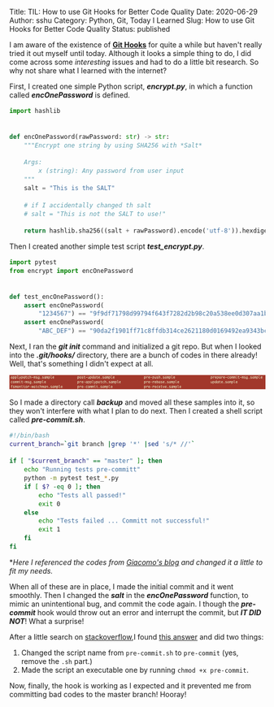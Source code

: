 Title: TIL: How to use Git Hooks for Better Code Quality
Date: 2020-06-29
Author: sshu
Category: Python, Git, Today I Learned
Slug: How to use Git Hooks for Better Code Quality
Status: published

I am aware of the existence of **[Git Hooks](https://git-scm.com/book/en/v2/Customizing-Git-Git-Hooks)** for quite a while but haven't really tried it out myself until today. Although it looks a simple thing to do, I did come across some *interesting* issues and had to do a little bit research. So why not share what I learned with the internet?

First, I created one simple Python script, ***encrypt.py***,  in which a function called ***encOnePassword*** is defined.

```python
import hashlib


def encOnePassword(rawPassword: str) -> str:
    """Encrypt one string by using SHA256 with *Salt*

    Args:
        x (string): Any password from user input
    """
    salt = "This is the SALT"

    # if I accidentally changed th salt
    # salt = "This is not the SALT to use!"

    return hashlib.sha256((salt + rawPassword).encode('utf-8')).hexdigest()
```

Then I created another simple test script ***test_encrypt.py***.

```python
import pytest
from encrypt import encOnePassword


def test_encOnePassword():
    assert encOnePassword(
        "1234567") == "9f9df71798d99794f643f7282d2b98c20a538ee0d307aa1b3d2387635c6ae52f"
    assert encOnePassword(
        "ABC_DEF") == "90da2f1901ff71c8ffdb314ce2621180d0169492ea9343bc1a9bb86bbfecd6b6"

```

Next, I ran the ***git init*** command and initialized a git repo. But when I looked into the ***.git/hooks/*** directory, there are a bunch of codes in there already! Well, that's something I didn't expect at all.

<img src="images/git_hooks_samples.png">

So I made a directory call ***backup*** and moved all these samples into it, so they won't interfere with what I plan to do next. Then I created a shell script called ***pre-commit.sh***.

```bash
#!/bin/bash
current_branch=`git branch |grep '*' |sed 's/* //'`

if [ "$current_branch" == "master" ]; then
    echo "Running tests pre-committ"
    python -m pytest test_*.py
    if [ $? -eq 0 ]; then
        echo "Tests all passed!"
        exit 0
    else
        echo "Tests failed ... Committ not successful!"
        exit 1
    fi
fi
```

**Here I referenced the codes from [Giacomo's blog](https://www.giacomodebidda.com/a-simple-git-hook-for-your-python-projects/) and changed it a little to fit my needs.*

When all of these are in place, I made the initial commit and it went smoothly. Then I changed the ***salt*** in the ***encOnePassword*** function, to mimic an unintentional bug, and commit the code again. I though the ***pre-commit*** hook would throw out an error and interrupt the commit, but ***IT DID NOT***! What a surprise!

After a little search on [stackoverflow](www.stacoverflow.com),I found [this answer](https://stackoverflow.com/questions/5084100/post-commit-hook-not-running) and did two things:

1. Changed the script name from `pre-commit.sh` to `pre-commit` (yes, remove the `.sh` part.)
2. Made the script an executable one by running `chmod +x pre-commit`.

Now, finally, the hook is working as I expected and it prevented me from committing bad codes to the master branch! Hooray!